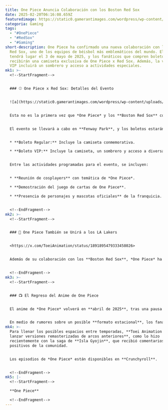 ```yaml
---
title: One Piece Anuncia Colaboración con los Boston Red Sox
date: 2025-02-20T06:16:08.659Z
featuredimage: https://static0.gamerantimages.com/wordpress/wp-content/uploads/2025/02/1000053127.jpg?q=49&fit=crop&w=1140&h=&dpr=2
categoria: Gaming
tags:
  - "#OnePiece"
  - "#RedSox"
  - "#Gaming"
short-description: One Piece ha confirmado una nueva colaboración con los Boston
  Red Sox, uno de los equipos de béisbol más emblemáticos del mundo. El evento
  tendrá lugar el 3 de mayo de 2025, y los fanáticos que compren boletos
  recibirán una camiseta exclusiva de One Piece x Red Sox. Además, la versión
  VIP incluirá un sombrero y acceso a actividades especiales.
mk1: >-
  <!--StartFragment-->


  ### ⚾ One Piece x Red Sox: Detalles del Evento


  ![a](https://static0.gamerantimages.com/wordpress/wp-content/uploads/2025/02/1000053128.jpg?q=49&fit=crop&w=825&dpr=2 "a")


  Esta no es la primera vez que *One Piece* y los **Boston Red Sox** colaboran. En 2024, realizaron un evento similar que resultó ser un éxito total. Ahora, ambas partes han decidido repetir la experiencia para deleite de los fanáticos del anime y del béisbol.


  El evento se llevará a cabo en **Fenway Park**, y los boletos estarán disponibles en dos modalidades:


  * **Boleto Regular:** Incluye la camiseta conmemorativa.

  * **Boleto VIP:** Incluye la camiseta, un sombrero y acceso a diversas actividades exclusivas.


  Entre las actividades programadas para el evento, se incluyen:


  * **Reunión de cosplayers** con temática de *One Piece*.

  * **Demostración del juego de cartas de One Piece**.

  * **Presencia de personajes y mascotas oficiales** de la franquicia.


  <!--EndFragment-->
mk2: >-
  <!--StartFragment-->


  ### 🏀 One Piece También se Unirá a los LA Lakers


  <https://x.com/ToeiAnimation/status/1891895479333458026>


  Además de su colaboración con los **Boston Red Sox**, *One Piece* ha confirmado una alianza con otro gigante del deporte: los **Los Angeles Lakers**. Aunque los detalles aún no se han revelado, esta colaboración con uno de los equipos más populares de la NBA promete ser un evento de gran impacto en 2025.


  <!--EndFragment-->
mk3: >-
  <!--StartFragment-->


  ### 📺 El Regreso del Anime de One Piece


  El anime de *One Piece* volverá en **abril de 2025**, tras una pausa prolongada para mejorar la calidad de la animación. **Toei Animation** ha decidido tomarse su tiempo para evitar una caída en la calidad de los episodios, asegurando así una experiencia visual impresionante para los seguidores de la serie.


  En medio de rumores sobre un posible **formato estacional**, los fanáticos especulan que *One Piece* podría adoptar un modelo de lanzamientos por temporadas. Esto permitiría mantener un estándar alto de animación sin comprometer la producción anual.
mk4: >-
  Para llenar los posibles espacios entre temporadas, **Toei Animation podría
  lanzar versiones remasterizadas de arcos anteriores**, como lo hizo
  recientemente con la saga de **Isla Gyojin**, que recibió comentarios muy
  positivos de la comunidad.


  Los episodios de *One Piece* están disponibles en **Crunchyroll**.


  <!--EndFragment-->
mk5: |-
  <!--StartFragment-->

  **One Piece**

  <!--EndFragment-->
---
```

